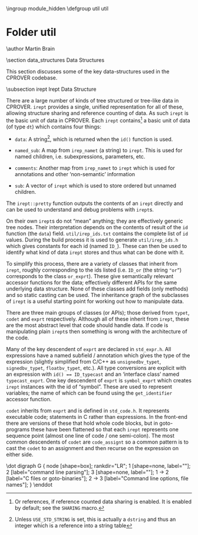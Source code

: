 \ingroup module_hidden
\defgroup util util

# Folder util

\author Martin Brain

\section data_structures Data Structures

This section discusses some of the key data-structures used in the
CPROVER codebase.

\subsection irept Irept Data Structure

There are a large number of kinds of tree structured or tree-like data in
CPROVER. `irept` provides a single, unified representation for all of
these, allowing structure sharing and reference counting of data. As
such `irept` is the basic unit of data in CPROVER.  Each `irept`
contains[^1] a basic unit of data (of type `dt`) which contains four
things:

* `data`:   A string[^2], which is returned when the `id()` function is
  used.

* `named_sub`:   A map from `irep_namet` (a string) to `irept`. This
  is used for named children, i.e.  subexpressions, parameters, etc.

* `comments`:   Another map from `irep_namet` to `irept` which is used
  for annotations and other ‘non-semantic’ information

* `sub`:   A vector of `irept` which is used to store ordered but
  unnamed children.

The `irept::pretty` function outputs the contents of an `irept` directly
and can be used to understand and debug problems with `irept`s.

On their own `irept`s do not “mean” anything; they are effectively
generic tree nodes. Their interpretation depends on the contents of
result of the `id` function (the `data`) field. `util/irep_ids.txt`
contains the complete list of `id` values. During the build process it
is used to generate `util/irep_ids.h` which gives constants for each id
(named `ID_`). These can then be used to identify what kind of data
`irept` stores and thus what can be done with it.

To simplify this process, there are a variety of classes that inherit
from `irept`, roughly corresponding to the ids listed (i.e.  `ID_or`
(the string `"or”`) corresponds to the class `or_exprt`). These give
semantically relevant accessor functions for the data; effectively
different APIs for the same underlying data structure. None of these
classes add fields (only methods) and so static casting can be used. The
inheritance graph of the subclasses of `irept` is a useful starting
point for working out how to manipulate data.

There are three main groups of classes (or APIs); those derived from
`typet`, `codet` and `exprt` respectively. Although all of these inherit
from `irept`, these are the most abstract level that code should handle
data. If code is manipulating plain `irept`s then something is wrong
with the architecture of the code.

Many of the key descendent of `exprt` are declared in `std_expr.h`. All
expressions have a named subfield / annotation which gives the type of
the expression (slightly simplified from C/C++ as `unsignedbv_typet`,
`signedbv_typet`, `floatbv_typet`, etc.). All type conversions are
explicit with an expression with `id() == ID_typecast` and an ‘interface
class’ named `typecast_exprt`. One key descendent of `exprt` is
`symbol_exprt` which creates `irept` instances with the id of “symbol”.
These are used to represent variables; the name of which can be found
using the `get_identifier` accessor function.

`codet` inherits from `exprt` and is defined in `std_code.h`. It
represents executable code; statements in C rather than expressions. In
the front-end there are versions of these that hold whole code blocks,
but in goto-programs these have been flattened so that each `irept`
represents one sequence point (almost one line of code / one
semi-colon). The most common descendents of `codet` are `code_assignt`
so a common pattern is to cast the `codet` to an assignment and then
recurse on the expression on either side.

[^1]: Or references, if reference counted data sharing is enabled. It is
    enabled by default; see the `SHARING` macro.

[^2]: Unless `USE_STD_STRING` is set, this is actually
a `dstring` and thus an integer which is a reference into a string table

\dot
digraph G {
  node [shape=box];
  rankdir="LR";
  1 [shape=none, label=""];
  2 [label="command line parsing"];
  3 [shape=none, label=""];
  1 -> 2 [label="C files or goto-binaries"];
  2 -> 3 [label="Command line options, file names"];
}
\enddot
